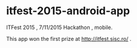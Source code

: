 # itfest-2015-android-app
ITFest 2015 ,  7/11/2015 Hackathon , mobile.


This app won the first prize at http://itfest.sisc.ro/ .
